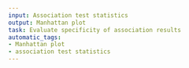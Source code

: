 ```yaml
---
input: Association test statistics
output: Manhattan plot
task: Evaluate specificity of association results
automatic_tags:
- Manhattan plot
- association test statistics
---
```

